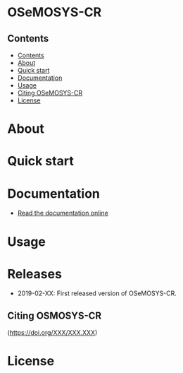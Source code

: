 # OSeMOSYS-CR

## Contents

- [Contents](#contents)
- [About](#about)
- [Quick start](#quick-start)
- [Documentation](#documentation)
- [Usage](#usage)
- [Citing OSeMOSYS-CR](#citing-osemosys-cr)
- [License](#license)

# About 



# Quick start


# Documentation


* [Read the documentation online](https://XXXXX.readthedocs.io/en/stable/)

# Usage



# Releases
* 2019-02-XX: First released version of OSeMOSYS-CR.

## Citing OSMOSYS-CR
(https://doi.org/XXX/XXX.XXX)


# License
